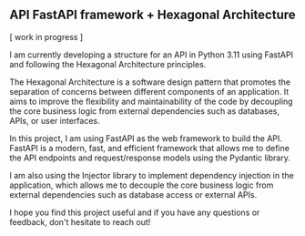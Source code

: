 ## API FastAPI framework + Hexagonal Architecture

[ work in progress ]

I am currently developing a structure for an API in Python 3.11 using FastAPI and following the Hexagonal Architecture principles.

The Hexagonal Architecture is a software design pattern that promotes the separation of concerns between different components of an application. It aims to improve the flexibility and maintainability of the code by decoupling the core business logic from external dependencies such as databases, APIs, or user interfaces.

In this project, I am using FastAPI as the web framework to build the API. FastAPI is a modern, fast, and efficient framework that allows me to define the API endpoints and request/response models using the Pydantic library.

I am also using the Injector library to implement dependency injection in the application, which allows me to decouple the core business logic from external dependencies such as database access or external APIs.

I hope you find this project useful and if you have any questions or feedback, don't hesitate to reach out!